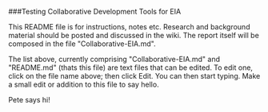 ###Testing Collaborative Development Tools for EIA

This README file is for instructions, notes etc. Research and background material should be posted and discussed in the wiki. The report itself will be composed in the file "Collaborative-EIA.md".

The list above, currently comprising "Collaborative-EIA.md" and "README.md" (thats this file) are text files that can be edited. To edit one, click on the file name above; then click Edit. You can then start typing. Make a small edit or addition to this file to say hello.

Pete says hi!
